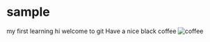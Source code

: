 # sample
my first learning
hi welcome to git
Have a nice black coffee
![coffee](https://user-images.githubusercontent.com/126547420/221770305-dbe9bab3-59c3-4e3c-8551-5d641379a125.jpg)
